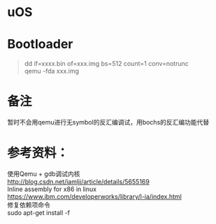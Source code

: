 # uOS

# Bootloader

> dd if=xxxx.bin of=xxx.img bs=512 count=1 conv=notrunc  
> qemu -fda xxx.img  

# 备注
暂时不会用qemu进行无symbol的反汇编调试，用bochs的反汇编功能代替  

# 参考资料：  
使用Qemu + gdb调试内核  
http://blog.csdn.net/iamljj/article/details/5655169  
Inline assembly for x86 in linux  
https://www.ibm.com/developerworks/library/l-ia/index.html  
修复依赖项命令  
sudo apt-get install -f  
